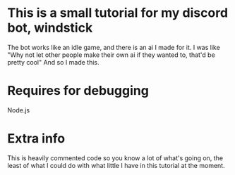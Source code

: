 # This is a small tutorial for my discord bot, windstick
The bot works like an idle game, and there is an ai I made for it.
I was like "Why not let other people make their own ai if they wanted to, that'd be pretty cool"
And so I made this.
# Requires for debugging
Node.js
# Extra info
This is heavily commented code so you know a lot of what's going on,
the least of what I could do with what little I have in this tutorial at the moment.
